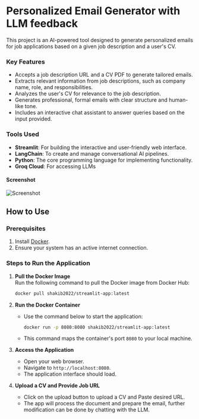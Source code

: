 # Personalized Email Generator with LLM feedback

This project is an AI-powered tool designed to generate personalized emails for job applications based on a given job description and a user's CV.

### Key Features
- Accepts a job description URL and a CV PDF to generate tailored emails.
- Extracts relevant information from job descriptions, such as company name, role, and responsibilities.
- Analyzes the user's CV for relevance to the job description.
- Generates professional, formal emails with clear structure and human-like tone.
- Includes an interactive chat assistant to answer queries based on the input provided.

### Tools Used
- **Streamlit**: For building the interactive and user-friendly web interface.
- **LangChain**: To create and manage conversational AI pipelines.
- **Python**: The core programming language for implementing functionality.
- **Groq Cloud**: For accessing LLMs

#### Screenshot
![Screenshot](ss.png)


## How to Use  

### Prerequisites  
1. Install [Docker](https://docs.docker.com/get-docker/).  
2. Ensure your system has an active internet connection.  

### Steps to Run the Application  

1. **Pull the Docker Image**  
   Run the following command to pull the Docker image from Docker Hub:  
   ```bash  
   docker pull shakib2022/streamlit-app:latest  

2. **Run the Docker Container**  
   - Use the command below to start the application:  
     ```bash  
     docker run -p 8080:8080 shakib2022/streamlit-app:latest  
     ```  
   - This command maps the container's port `8080` to your local machine.  

3. **Access the Application**  
   - Open your web browser.  
   - Navigate to `http://localhost:8080`.  
   - The application interface should load.  

4. **Upload a CV and Provide Job URL**  
   - Click on the upload button to upload a CV and Paste desired URL.  
   - The app will process the document and prepare the email, further modification can be done by chatting with the LLM.  
